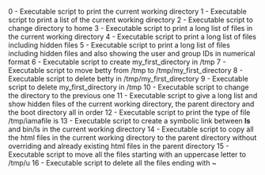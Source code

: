 0 - Executable script to print the current working directory
1 - Executable script to print a list of the current working directory
2 - Executable script to change directory to home
3 - Executable script to print a long list of files in the current working directory
4 - Executable script to print a long list of files including hidden files
5 - Executable script to print a long list of files including hidden files and also showing the user and group IDs in numerical format
6 - Executable script to create my_first_directory in /tmp
7 - Executable script to move betty from /tmp to /tmp/my_first_directory
8 - Executable script to delete betty in /tmp/my_first_directory
9 - Executable script to delete my_first_directory in /tmp
10 - Executable script to change the directory to the previous one
11 - Executable script to give a long list and show hidden files of the current working directory, the parent directory and the boot directory all in order
12 - Executable script to print the type of file /tmp/iamafile is
13 - Executable script to create a symbolic link between __ls__ and bin/ls in the current working directory
14 - Executable script to copy all the html files in the current working directory to the parent directory without overriding and already existing html files in the parent directory
15 - Executable script to move all the files starting with an uppercase letter to /tmp/u
16 - Executable script to delete all the files ending with ~
